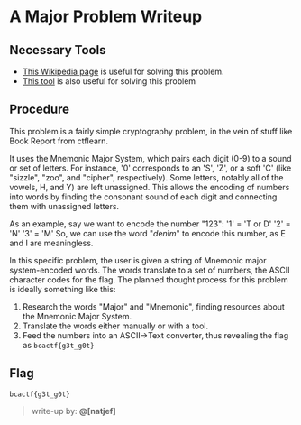 # A Major Problem Writeup

## Necessary Tools
* [This Wikipedia page](https://en.wikipedia.org/wiki/Mnemonic_major_system) is useful for solving this problem.
* [This tool](https://www.browserling.com/tools/ascii-to-text) is also useful for solving this problem

## Procedure

This problem is a fairly simple cryptography problem, in the vein of stuff like Book Report from ctflearn.

It uses the Mnemonic Major System, which pairs each digit (0-9) to a sound or set of letters. For instance, '0' corresponds to an 'S', 'Z', or a soft 'C' (like "sizzle", "zoo", and "cipher", respectively). Some letters, notably all of the vowels, H, and Y) are left unassigned. This allows the encoding of numbers into words by finding the consonant sound of each digit and connecting them with unassigned letters.  

As an example, say we want to encode the number "123":
'1' = 'T or D'
'2' = 'N'
'3' = 'M'
So, we can use the word "*d*e*n*i*m*" to encode this number, as E and I are meaningless.

In this specific problem, the user is given a string of Mnemonic major system-encoded words. The words translate to a set of numbers, the ASCII character codes for the flag. The planned thought process for this problem is ideally something like this:

1. Research the words "Major" and "Mnemonic", finding resources about the Mnemonic Major System.
1. Translate the words either manually or with a tool.
1. Feed the numbers into an ASCII->Text converter, thus revealing the flag as `bcactf{g3t_g0t}`

## Flag
`bcactf{g3t_g0t}`

> write-up by: **@[natjef]**

